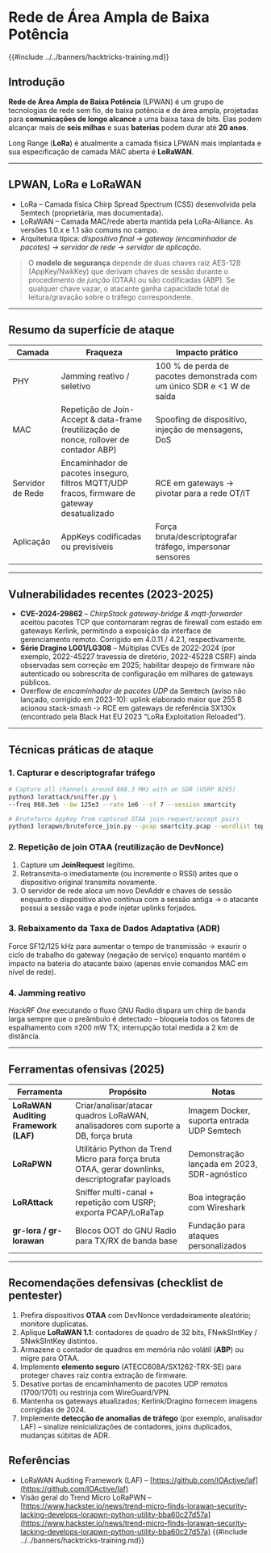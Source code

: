 # Rede de Área Ampla de Baixa Potência

{{#include ../../banners/hacktricks-training.md}}

## Introdução

**Rede de Área Ampla de Baixa Potência** (LPWAN) é um grupo de tecnologias de rede sem fio, de baixa potência e de área ampla, projetadas para **comunicações de longo alcance** a uma baixa taxa de bits. Elas podem alcançar mais de **seis milhas** e suas **baterias** podem durar até **20 anos**.

Long Range (**LoRa**) é atualmente a camada física LPWAN mais implantada e sua especificação de camada MAC aberta é **LoRaWAN**.

---

## LPWAN, LoRa e LoRaWAN

* LoRa – Camada física Chirp Spread Spectrum (CSS) desenvolvida pela Semtech (proprietária, mas documentada).
* LoRaWAN – Camada MAC/rede aberta mantida pela LoRa-Alliance. As versões 1.0.x e 1.1 são comuns no campo.
* Arquitetura típica: *dispositivo final → gateway (encaminhador de pacotes) → servidor de rede → servidor de aplicação*.

> O **modelo de segurança** depende de duas chaves raiz AES-128 (AppKey/NwkKey) que derivam chaves de sessão durante o procedimento de *junção* (OTAA) ou são codificadas (ABP). Se qualquer chave vazar, o atacante ganha capacidade total de leitura/gravação sobre o tráfego correspondente.

---

## Resumo da superfície de ataque

| Camada | Fraqueza | Impacto prático |
|--------|----------|------------------|
| PHY    | Jamming reativo / seletivo | 100 % de perda de pacotes demonstrada com um único SDR e <1 W de saída |
| MAC    | Repetição de Join-Accept & data-frame (reutilização de nonce, rollover de contador ABP) | Spoofing de dispositivo, injeção de mensagens, DoS |
| Servidor de Rede | Encaminhador de pacotes inseguro, filtros MQTT/UDP fracos, firmware de gateway desatualizado | RCE em gateways → pivotar para a rede OT/IT |
| Aplicação | AppKeys codificadas ou previsíveis | Força bruta/descriptografar tráfego, impersonar sensores |

---

## Vulnerabilidades recentes (2023-2025)

* **CVE-2024-29862** – *ChirpStack gateway-bridge & mqtt-forwarder* aceitou pacotes TCP que contornaram regras de firewall com estado em gateways Kerlink, permitindo a exposição da interface de gerenciamento remoto. Corrigido em 4.0.11 / 4.2.1, respectivamente.
* **Série Dragino LG01/LG308** – Múltiplas CVEs de 2022-2024 (por exemplo, 2022-45227 travessia de diretório, 2022-45228 CSRF) ainda observadas sem correção em 2025; habilitar despejo de firmware não autenticado ou sobrescrita de configuração em milhares de gateways públicos.
* Overflow de *encaminhador de pacotes UDP* da Semtech (aviso não lançado, corrigido em 2023-10): uplink elaborado maior que 255 B acionou stack-smash ‑> RCE em gateways de referência SX130x (encontrado pela Black Hat EU 2023 “LoRa Exploitation Reloaded”).

---

## Técnicas práticas de ataque

### 1. Capturar e descriptografar tráfego
```bash
# Capture all channels around 868.3 MHz with an SDR (USRP B205)
python3 lorattack/sniffer.py \
--freq 868.3e6 --bw 125e3 --rate 1e6 --sf 7 --session smartcity

# Bruteforce AppKey from captured OTAA join-request/accept pairs
python3 lorapwn/bruteforce_join.py --pcap smartcity.pcap --wordlist top1m.txt
```
### 2. Repetição de join OTAA (reutilização de DevNonce)

1. Capture um **JoinRequest** legítimo.
2. Retransmita-o imediatamente (ou incremente o RSSI) antes que o dispositivo original transmita novamente.
3. O servidor de rede aloca um novo DevAddr e chaves de sessão enquanto o dispositivo alvo continua com a sessão antiga → o atacante possui a sessão vaga e pode injetar uplinks forjados.

### 3. Rebaixamento da Taxa de Dados Adaptativa (ADR)

Force SF12/125 kHz para aumentar o tempo de transmissão → exaurir o ciclo de trabalho do gateway (negação de serviço) enquanto mantém o impacto na bateria do atacante baixo (apenas envie comandos MAC em nível de rede).

### 4. Jamming reativo

*HackRF One* executando o fluxo GNU Radio dispara um chirp de banda larga sempre que o preâmbulo é detectado – bloqueia todos os fatores de espalhamento com ≤200 mW TX; interrupção total medida a 2 km de distância.

---

## Ferramentas ofensivas (2025)

| Ferramenta | Propósito | Notas |
|-------------|-----------|-------|
| **LoRaWAN Auditing Framework (LAF)** | Criar/analisar/atacar quadros LoRaWAN, analisadores com suporte a DB, força bruta | Imagem Docker, suporta entrada UDP Semtech |
| **LoRaPWN** | Utilitário Python da Trend Micro para força bruta OTAA, gerar downlinks, descriptografar payloads | Demonstração lançada em 2023, SDR-agnóstico |
| **LoRAttack** | Sniffer multi-canal + repetição com USRP; exporta PCAP/LoRaTap | Boa integração com Wireshark |
| **gr-lora / gr-lorawan** | Blocos OOT do GNU Radio para TX/RX de banda base | Fundação para ataques personalizados |

---

## Recomendações defensivas (checklist de pentester)

1. Prefira dispositivos **OTAA** com DevNonce verdadeiramente aleatório; monitore duplicatas.
2. Aplique **LoRaWAN 1.1**: contadores de quadro de 32 bits, FNwkSIntKey / SNwkSIntKey distintos.
3. Armazene o contador de quadros em memória não volátil (**ABP**) ou migre para OTAA.
4. Implemente **elemento seguro** (ATECC608A/SX1262-TRX-SE) para proteger chaves raiz contra extração de firmware.
5. Desative portas de encaminhamento de pacotes UDP remotos (1700/1701) ou restrinja com WireGuard/VPN.
6. Mantenha os gateways atualizados; Kerlink/Dragino fornecem imagens corrigidas de 2024.
7. Implemente **detecção de anomalias de tráfego** (por exemplo, analisador LAF) – sinalize reinicializações de contadores, joins duplicados, mudanças súbitas de ADR.

## Referências

* LoRaWAN Auditing Framework (LAF) – [https://github.com/IOActive/laf](https://github.com/IOActive/laf)
* Visão geral do Trend Micro LoRaPWN – [https://www.hackster.io/news/trend-micro-finds-lorawan-security-lacking-develops-lorapwn-python-utility-bba60c27d57a](https://www.hackster.io/news/trend-micro-finds-lorawan-security-lacking-develops-lorapwn-python-utility-bba60c27d57a)
{{#include ../../banners/hacktricks-training.md}}
